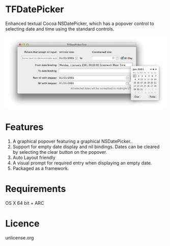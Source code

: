 TFDatePicker
============

Enhanced textual Cocoa NSDatePicker, which has a popover control to selecting date and time using the standard controls.

![Alt text](./documents/TFDatePicker.png?raw=true )

Features
============

1. A graphical popover featuring a graphical NSDatePicker..
1. Support for empty date display and nil bindings. Dates can be cleared by selecting the clear button on the popover.
1. Auto Layout friendly
1. A visual prompt for required entry when displaying an empty date.
1. Packaged as a framework.

Requirements
============

OS X 64 bit + ARC

Licence
=========

unlicense.org